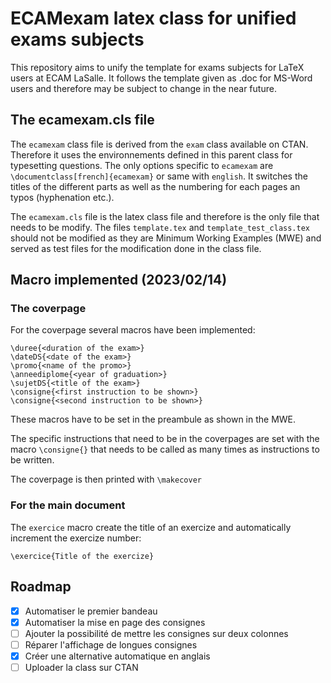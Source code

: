 # ECAMexam latex class for unified exams subjects

This repository aims to unify the template for exams subjects for LaTeX users at ECAM LaSalle. It follows the template given as .doc for MS-Word users and therefore may be subject to change in the near future.

## The ecamexam.cls file

The `ecamexam` class file is derived from the `exam` class available on CTAN. Therefore it uses the environnements defined in this parent class for typesetting questions. The only options specific to `ecamexam` are ``\documentclass[french]{ecamexam}`` or same with `english`. It switches the titles of the different parts as well as the numbering for each pages an typos (hyphenation etc.).

The `ecamexam.cls` file is the latex class file and therefore is the only file that needs to be modify. The files `template.tex` and `template_test_class.tex` should not be modified as they are Minimum Working Examples (MWE) and served as test files for the modification done in the class file.

## Macro implemented (2023/02/14)

### The coverpage
For the coverpage several macros have been implemented:

```\UE{<name of the UE>}
\duree{<duration of the exam>}
\dateDS{<date of the exam>}
\promo{<name of the promo>}
\anneediplome{<year of graduation>}
\sujetDS{<title of the exam>}
\consigne{<first instruction to be shown>}
\consigne{<second instruction to be shown>}
```

These macros have to be set in the preambule as shown in the MWE.

The specific instructions that need to be in the coverpages are set with the macro `\consigne{}` that needs to be called as many times as instructions to be written.

The coverpage is then printed with `\makecover`

### For the main document
The `exercice` macro create the title of an exercize and automatically increment the exercize number:

``\exercice{Title of the exercize}``

## Roadmap

- [x] Automatiser le premier bandeau
- [x] Automatiser la mise en page des consignes
- [ ] Ajouter la possibilité de mettre les consignes sur deux colonnes
- [ ] Réparer l'affichage de longues consignes
- [X] Créer une alternative automatique en anglais
- [ ] Uploader la class sur CTAN
